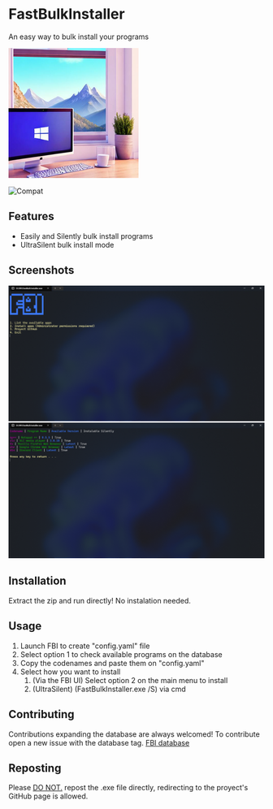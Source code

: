 # FastBulkInstaller

An easy way to bulk install your programs

![Project Logo](FastBulkInstaller/Images/logo.png)

![Compat](https://img.shields.io/badge/Compatibility:-Windows 10/11-blue)

## Features

- Easily and Silently bulk install programs
- UltraSilent bulk install mode

## Screenshots

![Main Menu](FastBulkInstaller/Images/menu.png)
![Program List](FastBulkInstaller/Images/programList.png)

## Installation

Extract the zip and run directly!
No instalation needed.

## Usage

1. Launch FBI to create "config.yaml" file
2. Select option 1 to check available programs on the database
3. Copy the codenames and paste them on "config.yaml"
4. Select how you want to install
    1. (Via the FBI UI) Select option 2 on the main menu to install
    2. (UltraSilent) (FastBulkInstaller.exe /S) via cmd


## Contributing

Contributions expanding the database are always welcomed! To contribute open a new issue with the database tag.
[FBI database](https://pastebin.com/XkgNYRTL)

## Reposting
Please <u>DO NOT.</u> repost the .exe file directly, redirecting to the proyect's GitHub page is allowed.
